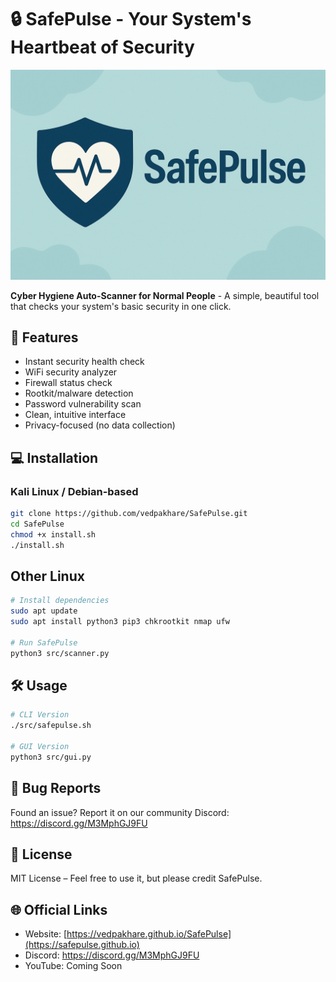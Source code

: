 # 🔒 SafePulse - Your System's Heartbeat of Security

<img src="assets/banner.png" width="800" />

**Cyber Hygiene Auto-Scanner for Normal People** - A simple, beautiful tool that checks your system's basic security in one click.

## 🚀 Features

- Instant security health check
- WiFi security analyzer
- Firewall status check
- Rootkit/malware detection
- Password vulnerability scan
- Clean, intuitive interface
- Privacy-focused (no data collection)

## 💻 Installation

### Kali Linux / Debian-based

```bash
git clone https://github.com/vedpakhare/SafePulse.git
cd SafePulse
chmod +x install.sh
./install.sh
```

## Other Linux

```bash
# Install dependencies
sudo apt update
sudo apt install python3 pip3 chkrootkit nmap ufw

# Run SafePulse
python3 src/scanner.py
```

## 🛠️ Usage

```bash
# CLI Version
./src/safepulse.sh

# GUI Version
python3 src/gui.py
```

## 🐛 Bug Reports  
Found an issue? Report it on our community Discord: https://discord.gg/M3MphGJ9FU

## 📜 License  
MIT License – Feel free to use it, but please credit SafePulse.

## 🌐 Official Links  
- Website: [https://vedpakhare.github.io/SafePulse](https://safepulse.github.io)  
- Discord: https://discord.gg/M3MphGJ9FU 
- YouTube: Coming Soon






